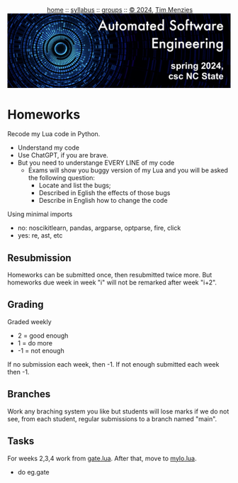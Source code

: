 <a name=top><br>
  <p align=center>&nbsp;<a href="/README.md#top">home</a> ::
  <a href="/docs/syllabus.md#top">syllabus</a> ::
  <a href="https://docs.google.com/spreadsheets/d/1YHZPRLfchksx541yaojJE_loOh2g4FaVKtrVcquoYIw/edit#gid=0">groups</a> ::
  <a href="/LICENSE.md#top">&copy;&nbsp;2024</a>, <a href="http:/timm.fyi">Tim Menzies</a><br>
  <a href="/README.md#top"><img width=600  
     src="/etc/img/ase24.png"></a></p>

# Homeworks

Recode my Lua code in Python. 
- Understand my code
- Use ChatGPT, if you are brave.
- But you need to understange EVERY LINE of my code
  - Exams will show you buggy version of my Lua and you will  be asked the following question:
    -  Locate and list the bugs;
    -  Described in Eglish the effects of those bugs
    -  Describe in English  how to change the code  

Using minimal imports 
- no: noscikitlearn,   pandas,   argparse,   optparse,   fire,   click
- yes: re, ast, etc

## Resubmission

Homeworks can be submitted once, then resubmitted twice more. But homeworks due week in week "i" will not be remarked after week "i+2".  

## Grading

Graded weekly
- 2 = good enough
- 1 = do more
- -1 = not enough

If no submission each week, then -1.  If not enough submitted each week then -1.

## Branches
Work any braching system you like but  students will lose marks if we do not see, from each student,   regular submissions to a branch named "main".

## Tasks

For weeks 2,3,4 work from [gate.lua](https://github.com/timm/lo/blob/6jan24/src/gate.lua). After that, move to [mylo.lua](https://github.com/timm/lo/blob/6jan24/src/mylo.lua).

- do eg.gate

